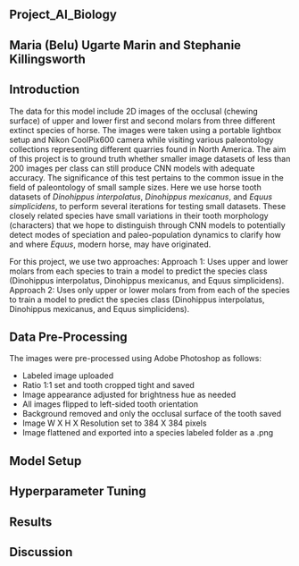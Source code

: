 ## Project_AI_Biology
## Maria (Belu) Ugarte Marin and Stephanie Killingsworth

## Introduction

The data for this model include 2D images of the occlusal (chewing surface) of upper and lower first and second molars from three different extinct species of horse. The images were taken using a portable lightbox setup and Nikon CoolPix600 camera while visiting various paleontology collections representing different quarries found in North America. The aim of this project is to ground truth whether smaller image datasets of less than 200 images per class can still produce CNN models with adequate accuracy. The significance of this test pertains to the common issue in the field of paleontology of small sample sizes. Here we use horse tooth datasets of *Dinohippus interpolatus*, *Dinohippus mexicanus*, and *Equus simplicidens*, to perform several iterations for testing small datasets. These closely related species have small variations in their tooth morphology (characters) that we hope to distinguish through CNN models to potentially detect modes of speciation and paleo-population dynamics to clarify how and where *Equus*, modern horse, may have originated.

For this project, we use two approaches: 
Approach 1: Uses upper and lower molars from each species to train a model to predict the species class (Dinohippus interpolatus, Dinohippus mexicanus, and Equus simplicidens).
Approach 2: Uses only upper or lower molars from from each of the species to train a model to predict the species class (Dinohippus interpolatus, Dinohippus mexicanus, and Equus simplicidens).

## Data Pre-Processing

The images were pre-processed using Adobe Photoshop as follows:
- Labeled image uploaded
- Ratio 1:1 set and tooth cropped tight and saved
- Image appearance adjusted for brightness hue as needed
- All images flipped to left-sided tooth orientation
- Background removed and only the occlusal surface of the tooth saved
- Image W X H X Resolution set to 384 X 384 pixels
- Image flattened and exported into a species labeled folder as a .png 

## Model Setup

## Hyperparameter Tuning

## Results

## Discussion
